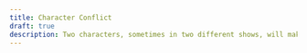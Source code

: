 ```yaml
---
title: Character Conflict
draft: true
description: Two characters, sometimes in two different shows, will make two different cases for a way to act.
---
```

